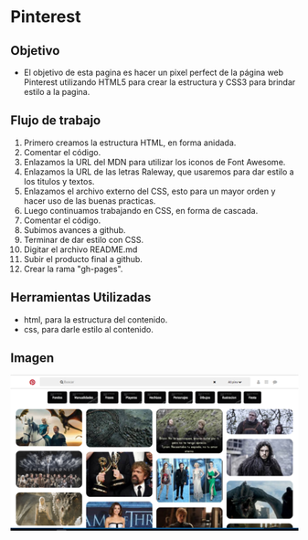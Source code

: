 # Pinterest

## Objetivo

- El objetivo de esta pagina es hacer un pixel perfect de la página web Pinterest utilizando HTML5 para crear la estructura y CSS3 para brindar estilo a la pagina.

## Flujo de trabajo

1. Primero creamos la estructura HTML, en forma anidada.
2. Comentar el código.
3. Enlazamos la URL del MDN para utilizar los iconos de Font Awesome.
4. Enlazamos la URL de las letras Raleway, que usaremos para dar estilo a los titulos y textos.
5. Enlazamos el archivo externo del CSS, esto para un mayor orden y hacer uso de las buenas practicas.
6. Luego continuamos trabajando en CSS, en forma de cascada.
7. Comentar el código.
8. Subimos avances a github.
9. Terminar de dar estilo con CSS.
10. Digitar el archivo README.md
11. Subir el producto final a github.
12. Crear la rama "gh-pages".

## Herramientas Utilizadas

- html, para la estructura del contenido.
- css, para darle estilo al contenido.

## Imagen
![Freelancer](assest/images/pinterest.png)